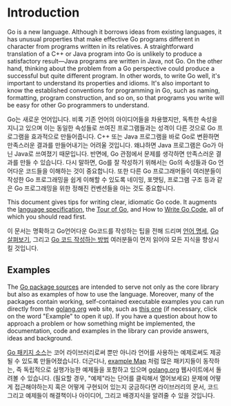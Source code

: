 # Introduction

Go is a new language. Although it borrows ideas from existing languages, it has unusual properties that make effective Go programs different in character from programs written in its relatives. A straightforward translation of a C++ or Java program into Go is unlikely to produce a satisfactory result—Java programs are written in Java, not Go. On the other hand, thinking about the problem from a Go perspective could produce a successful but quite different program. In other words, to write Go well, it's important to understand its properties and idioms. It's also important to know the established conventions for programming in Go, such as naming, formatting, program construction, and so on, so that programs you write will be easy for other Go programmers to understand.

Go는 새로운 언어입니다. 비록 기존 언어의 아이디어들을 차용했지만, 독특한 속성을 지니고 있으며 이는 동일한 속성들로 쓰여진 프로그램들과는 성격이 다른 것으로 Go 프로그램을 효과적으로 만들어줍니다. C++ 또는 Java 프로그램을 바로 Go로 변환하면 만족스러운 결과를 만들어내기는 어려울 것입니다. 왜냐하면 Java 프로그램은 Go가 아닌 Java로 쓰여졌기 때문입니다. 반면에, Go 관점에서 문제를 생각하면 만족스러운 결과를 만들 수 있습니다. 다시 말하면, Go를 잘 작성하기 위해서는 Go의 속성들과 Go 언어다운 코드들을 이해하는 것이 중요합니다. 또한 다른 Go 프로그래머들이 여러분들이 작성한 Go 프로그래밍을 쉽게 이해할 수 있도록 네이밍, 포맷팅, 프로그램 구조 등과 같은 Go 프로그래밍을 위한 정해진 컨벤션들을 아는 것도 중요합니다.

This document gives tips for writing clear, idiomatic Go code. It augments the [language specification](https://golang.org/ref/spec), the [Tour of Go](https://tour.golang.org), and How to [Write Go Code](https://golang.org/doc/code.html), all of which you should read first.

이 문서는 명확하고 Go언어다운 Go코드를 작성하는 팁을 전해 드리며 [언어 명세](https://golang.org/ref/spec), [Go 살펴보기](https://tour.golang.org), 그리고 [Go 코드 작성하는 방법](https://golang.org/doc/code.html) 여러분들이 먼저 읽어야 모든 지식을 향상시킬 것입니다.

## Examples

The [Go package sources](https://golang.org/src/) are intended to serve not only as the core library but also as examples of how to use the language. Moreover, many of the packages contain working, self-contained executable examples you can run directly from the [golang.org](https://golang.org/) web site, such as [this one](https://golang.org/pkg/strings/#example_Map) (if necessary, click on the word "Example" to open it up). If you have a question about how to approach a problem or how something might be implemented, the documentation, code and examples in the library can provide answers, ideas and background.

[Go 패키지 소스](https://golang.org/src/)는 코어 라이브러리로써 뿐만 아니라 언어를 사용하는 예제로써도 제공될 수 있도록 만들어졌습니다. 더군다나, [example Map](https://golang.org/pkg/strings/#exmaple_Map) 처럼 많은 패키지들이 동작하는, 즉 독립적으로 실행가능한 예제들을 포함하고 있으며 [golang.org](https://golang.org/) 웹사이트에서 돌려볼 수 있습니다. (필요할 경우, "예제"라는 단어를 클릭해서 열어보세요) 문제에 어떻게 접근해야하는지 혹은 어떻게 구현되어 있는지 궁금하다면 라이브러리의 문서, 코드 그리고 예제들이 해결책이나 아이디어, 그리고 배경지식을 알려줄 수 있을 것입니다.
